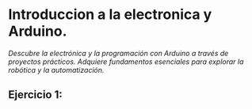 # Introduccion a la electronica y Arduino.
*Descubre la electrónica y la programación con Arduino a través de proyectos prácticos. Adquiere fundamentos esenciales para explorar la robótica y la automatización.*

## Ejercicio 1:

